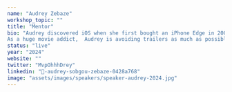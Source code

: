 ```yaml
---
name: "Audrey Zebaze"
workshop_topic: ""
title: "Mentor"
bio: "Audrey discovered iOS when she first bought an iPhone Edge in 2008. Since then, she is working passionately on Apple platforms, enjoying SwiftUI and even CoreData while building the macOS Drive app at Proton. When she is not coding, watching football and playing basketball are her favorite activities.
As a huge movie addict,  Audrey is avoiding trailers as much as possible."
status: "live"
year: "2024"
website: ""
twitter: "MvpOhhhDrey"
linkedin: "-audrey-sobgou-zebaze-0428a768"
image: "assets/images/speakers/speaker-audrey-2024.jpg"
---
```

